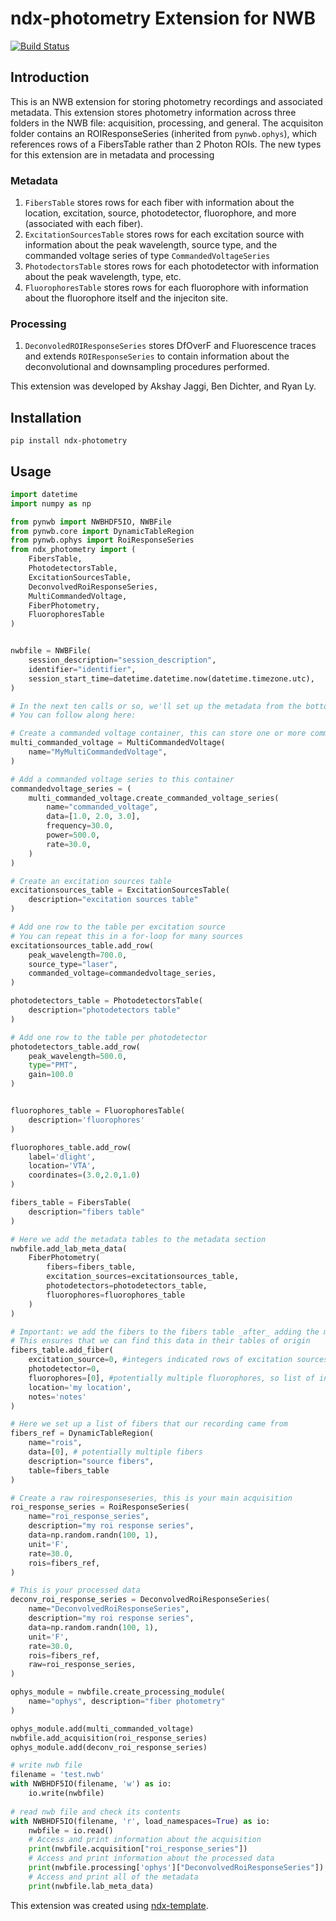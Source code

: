 # ndx-photometry Extension for NWB
[![Build Status](https://travis-ci.com/akshay-jaggi/ndx-photometry.svg?branch=master)](https://travis-ci.com/akshay-jaggi/ndx-photometry)

## Introduction
This is an NWB extension for storing photometry recordings and associated metadata. This extension stores photometry information across three folders in the NWB file: acquisition, processing, and general. The acquisiton folder contains an ROIResponseSeries (inherited from `pynwb.ophys`), which references rows of a FibersTable rather than 2 Photon ROIs. The new types for this extension are in metadata and processing

### Metadata
1. `FibersTable` stores rows for each fiber with information about the location, excitation, source, photodetector, fluorophore, and more (associated with each fiber). 
2. `ExcitationSourcesTable` stores rows for each excitation source with information about the peak wavelength, source type, and the commanded voltage series of type `CommandedVoltageSeries`
3. `PhotodectorsTable` stores rows for each photodetector with information about the peak wavelength, type, etc. 
4. `FluorophoresTable` stores rows for each fluorophore with information about the fluorophore itself and the injeciton site. 

### Processing
1. `DeconvoledROIResponseSeries` stores DfOverF and Fluorescence traces and extends `ROIResponseSeries` to contain information about the deconvolutional and downsampling procedures performed.


This extension was developed by Akshay Jaggi, Ben Dichter, and Ryan Ly. 


## Installation

```
pip install ndx-photometry
```


## Usage

```python
import datetime
import numpy as np

from pynwb import NWBHDF5IO, NWBFile
from pynwb.core import DynamicTableRegion
from pynwb.ophys import RoiResponseSeries
from ndx_photometry import (
    FibersTable,
    PhotodetectorsTable,
    ExcitationSourcesTable,
    DeconvolvedRoiResponseSeries,
    MultiCommandedVoltage,
    FiberPhotometry,
    FluorophoresTable
)


nwbfile = NWBFile(
    session_description="session_description",
    identifier="identifier",
    session_start_time=datetime.datetime.now(datetime.timezone.utc),
)

# In the next ten calls or so, we'll set up the metadata from the bottom of the metadata tree up
# You can follow along here: 

# Create a commanded voltage container, this can store one or more commanded voltage series
multi_commanded_voltage = MultiCommandedVoltage(
    name="MyMultiCommandedVoltage",
)

# Add a commanded voltage series to this container
commandedvoltage_series = (
    multi_commanded_voltage.create_commanded_voltage_series(
        name="commanded_voltage",
        data=[1.0, 2.0, 3.0],
        frequency=30.0,
        power=500.0,
        rate=30.0,
    )
)

# Create an excitation sources table
excitationsources_table = ExcitationSourcesTable(
    description="excitation sources table"
)

# Add one row to the table per excitation source
# You can repeat this in a for-loop for many sources
excitationsources_table.add_row(
    peak_wavelength=700.0,
    source_type="laser",
    commanded_voltage=commandedvoltage_series,
)

photodetectors_table = PhotodetectorsTable(
    description="photodetectors table"
)

# Add one row to the table per photodetector
photodetectors_table.add_row(
    peak_wavelength=500.0, 
    type="PMT", 
    gain=100.0
)


fluorophores_table = FluorophoresTable(
    description='fluorophores'
)

fluorophores_table.add_row(
    label='dlight',
    location='VTA',
    coordinates=(3.0,2.0,1.0)
)

fibers_table = FibersTable(
    description="fibers table"
)

# Here we add the metadata tables to the metadata section
nwbfile.add_lab_meta_data(
    FiberPhotometry(
        fibers=fibers_table,
        excitation_sources=excitationsources_table,
        photodetectors=photodetectors_table,
        fluorophores=fluorophores_table
    )
)

# Important: we add the fibers to the fibers table _after_ adding the metadata
# This ensures that we can find this data in their tables of origin
fibers_table.add_fiber(
    excitation_source=0, #integers indicated rows of excitation sources table
    photodetector=0,
    fluorophores=[0], #potentially multiple fluorophores, so list of indices
    location='my location',
    notes='notes'
)

# Here we set up a list of fibers that our recording came from
fibers_ref = DynamicTableRegion(
    name="rois", 
    data=[0], # potentially multiple fibers
    description="source fibers", 
    table=fibers_table
)

# Create a raw roiresponseseries, this is your main acquisition
roi_response_series = RoiResponseSeries(
    name="roi_response_series",
    description="my roi response series",
    data=np.random.randn(100, 1),
    unit='F',
    rate=30.0,
    rois=fibers_ref,
)

# This is your processed data 
deconv_roi_response_series = DeconvolvedRoiResponseSeries(
    name="DeconvolvedRoiResponseSeries",
    description="my roi response series",
    data=np.random.randn(100, 1),
    unit='F',
    rate=30.0,
    rois=fibers_ref,
    raw=roi_response_series,
)

ophys_module = nwbfile.create_processing_module(
    name="ophys", description="fiber photometry"
)

ophys_module.add(multi_commanded_voltage)
nwbfile.add_acquisition(roi_response_series)
ophys_module.add(deconv_roi_response_series)

# write nwb file
filename = 'test.nwb'
with NWBHDF5IO(filename, 'w') as io:
    io.write(nwbfile)
    
# read nwb file and check its contents
with NWBHDF5IO(filename, 'r', load_namespaces=True) as io:
    nwbfile = io.read()
    # Access and print information about the acquisition
    print(nwbfile.acquisition["roi_response_series"])
    # Access and print information about the processed data
    print(nwbfile.processing['ophys']["DeconvolvedRoiResponseSeries"])
    # Access and print all of the metadata
    print(nwbfile.lab_meta_data)
```

This extension was created using [ndx-template](https://github.com/nwb-extensions/ndx-template).
